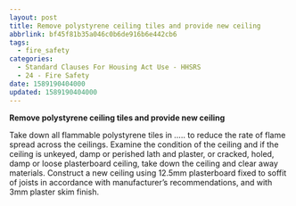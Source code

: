 ```yaml
---
layout: post
title: Remove polystyrene ceiling tiles and provide new ceiling
abbrlink: bf45f81b35a046c0b6de916b6e442cb6
tags:
  - fire_safety
categories:
  - Standard Clauses For Housing Act Use - HHSRS
  - 24 - Fire Safety
date: 1589190404000
updated: 1589190404000
---
```


**Remove polystyrene ceiling tiles and provide new ceiling**

Take down all flammable polystyrene tiles in ….. to reduce the rate of flame spread across the ceilings. Examine the condition of the ceiling and if the ceiling is unkeyed, damp or perished lath and plaster, or cracked, holed, damp or loose plasterboard ceiling, take down the ceiling and clear away materials. Construct a new ceiling using 12.5mm plasterboard fixed to soffit of joists in accordance with manufacturer’s recommendations, and with 3mm plaster skim finish.

